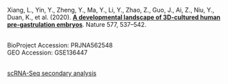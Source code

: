 Xiang, L., Yin, Y., Zheng, Y., Ma, Y., Li, Y., Zhao, Z., Guo, J., Ai, Z., Niu, Y., Duan, K., et al. (2020). **[A developmental landscape of 3D-cultured human pre-gastrulation embryos](https://www.nature.com/articles/s41586-019-1875-y)**. Nature 577, 537–542.

<br>
BioProject Accession: PRJNA562548<br>
GEO Accession: GSE136447<br>
<br>

[scRNA-Seq secondary analysis](
https://htmlpreview.github.io/?https://github.com/jlduan/Replica/blob/master/s41586-019-1875-y/notebooks/analyze_refactored.html)<br>
